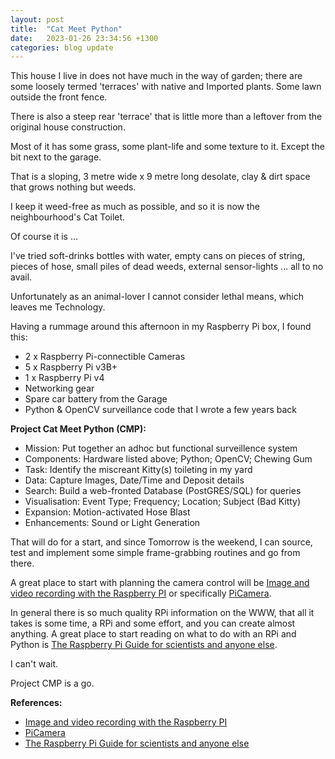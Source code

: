 ```yaml
---
layout: post
title:  "Cat Meet Python"
date:   2023-01-26 23:34:56 +1300
categories: blog update
---
```

This house I live in does not have much in the way of garden; there are some loosely termed 'terraces' with native and Imported plants. Some lawn outside the front fence.

There is also a steep rear 'terrace' that is little more than a leftover from the original house construction.

Most of it has some grass, some plant-life and some texture to it. Except the bit next to the garage.

That is a sloping, 3 metre wide x 9 metre long desolate, clay & dirt space that grows nothing but weeds.

I keep it weed-free as much as possible, and so it is now the neighbourhood's Cat Toilet.

Of course it is ...

I've tried soft-drinks bottles with water, empty cans on pieces of string, pieces of hose, small piles of dead weeds, external sensor-lights ... all to no avail.

Unfortunately as an animal-lover I cannot consider lethal means, which leaves me Technology.

Having a rummage around this afternoon in my Raspberry Pi box, I found this:

  - 2 x Raspberry Pi-connectible Cameras
  - 5 x Raspberry Pi v3B+
  - 1 x Raspberry Pi v4
  - Networking gear
  - Spare car battery from the Garage
  - Python & OpenCV surveillance code that I wrote a few years back

**Project Cat Meet Python (CMP):**

  - Mission: Put together an adhoc but functional surveillence system
  - Components: Hardware listed above; Python; OpenCV; Chewing Gum
  - Task: Identify the miscreant Kitty(s) toileting in my yard
  - Data: Capture Images, Date/Time and Deposit details
  - Search: Build a web-fronted Database (PostGRES/SQL) for queries
  - Visualisation: Event Type; Frequency; Location; Subject (Bad Kitty)
  - Expansion: Motion-activated Hose Blast
  - Enhancements: Sound or Light Generation

That will do for a start, and since Tomorrow is the weekend, I can source, test and implement some simple frame-grabbing routines and go from there.

A great place to start with planning the camera control will be [Image and video recording with the Raspberry PI] or specifically [PiCamera].

In general there is so much quality RPi information on the WWW, that all it takes is some time, a RPi and some effort, and you can create almost anything. A great place to start reading on what to do with an RPi and Python is [The Raspberry Pi Guide for scientists and anyone else].

I can't wait.

Project CMP is a go.

**References:**

  - [Image and video recording with the Raspberry PI]
  - [PiCamera]
  - [The Raspberry Pi Guide for scientists and anyone else]

[Image and video recording with the Raspberry PI]: https://raspberrypi-guide.github.io/electronics/image-and-video-recording#recording-options-with-the-raspberry-pi/
[PiCamera]: https://picamera.readthedocs.io/en/release-1.13/
[The Raspberry Pi Guide for scientists and anyone else]: https://raspberrypi-guide.github.io/
